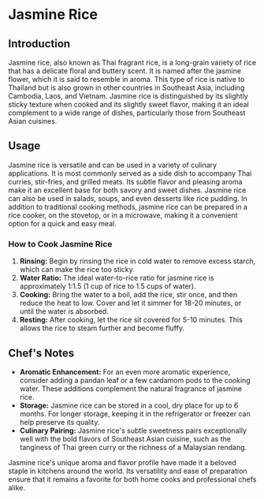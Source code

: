 # Jasmine Rice

## Introduction

Jasmine rice, also known as Thai fragrant rice, is a long-grain variety of rice that has a delicate floral and buttery scent. It is named after the jasmine flower, which it is said to resemble in aroma. This type of rice is native to Thailand but is also grown in other countries in Southeast Asia, including Cambodia, Laos, and Vietnam. Jasmine rice is distinguished by its slightly sticky texture when cooked and its slightly sweet flavor, making it an ideal complement to a wide range of dishes, particularly those from Southeast Asian cuisines.

## Usage

Jasmine rice is versatile and can be used in a variety of culinary applications. It is most commonly served as a side dish to accompany Thai curries, stir-fries, and grilled meats. Its subtle flavor and pleasing aroma make it an excellent base for both savory and sweet dishes. Jasmine rice can also be used in salads, soups, and even desserts like rice pudding. In addition to traditional cooking methods, jasmine rice can be prepared in a rice cooker, on the stovetop, or in a microwave, making it a convenient option for a quick and easy meal.

### How to Cook Jasmine Rice

1. **Rinsing:** Begin by rinsing the rice in cold water to remove excess starch, which can make the rice too sticky.
2. **Water Ratio:** The ideal water-to-rice ratio for jasmine rice is approximately 1:1.5 (1 cup of rice to 1.5 cups of water).
3. **Cooking:** Bring the water to a boil, add the rice, stir once, and then reduce the heat to low. Cover and let it simmer for 18-20 minutes, or until the water is absorbed.
4. **Resting:** After cooking, let the rice sit covered for 5-10 minutes. This allows the rice to steam further and become fluffy.

## Chef's Notes

- **Aromatic Enhancement:** For an even more aromatic experience, consider adding a pandan leaf or a few cardamom pods to the cooking water. These additions complement the natural fragrance of jasmine rice.
- **Storage:** Jasmine rice can be stored in a cool, dry place for up to 6 months. For longer storage, keeping it in the refrigerator or freezer can help preserve its quality.
- **Culinary Pairing:** Jasmine rice's subtle sweetness pairs exceptionally well with the bold flavors of Southeast Asian cuisine, such as the tanginess of Thai green curry or the richness of a Malaysian rendang.

Jasmine rice's unique aroma and flavor profile have made it a beloved staple in kitchens around the world. Its versatility and ease of preparation ensure that it remains a favorite for both home cooks and professional chefs alike.